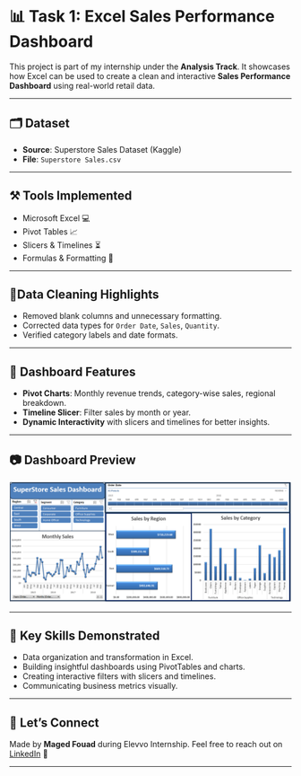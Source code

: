 # 📊 **Task 1: Excel Sales Performance Dashboard**

This project is part of my internship under the **Analysis Track**. It showcases how Excel can be used to create a clean and interactive **Sales Performance Dashboard** using real-world retail data.

---

## 🗂 **Dataset**

- **Source**: Superstore Sales Dataset (Kaggle)
- **File**: `Superstore Sales.csv`

---

## ⚒️ **Tools Implemented**

- Microsoft Excel 💻
- Pivot Tables 📈
- Slicers & Timelines ⏳
- Formulas & Formatting 📌

---

## 🧹**Data Cleaning Highlights**

- Removed blank columns and unnecessary formatting.
- Corrected data types for `Order Date`, `Sales`, `Quantity`.
- Verified category labels and date formats.

---

## 📌 **Dashboard Features**

- **Pivot Charts**: Monthly revenue trends, category-wise sales, regional breakdown.
- **Timeline Slicer**: Filter sales by month or year.
- **Dynamic Interactivity** with slicers and timelines for better insights.

---

## 📷 **Dashboard Preview**

![Dashboard Screenshot](Dashboard_Screenshot.png)

---

## 🧠 **Key Skills Demonstrated**

- Data organization and transformation in Excel.
- Building insightful dashboards using PivotTables and charts.
- Creating interactive filters with slicers and timelines.
- Communicating business metrics visually.

---

## 🤝 **Let’s Connect**

Made by **Maged Fouad** during Elevvo Internship.
Feel free to reach out on [LinkedIn](https://www.linkedin.com/in/mfouadmohamed325/) 💼

---
